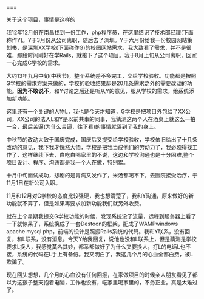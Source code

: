 ===

关于这个项目，事情是这样的

我12年12月份在南昌找到一份工作，php程序员，在这里结识了技术部经理(下面称作Y)。Y于3月份从公司离职，随后去了深圳。Y于六月份给我一份校园网站策划书，是深圳XX学校(下面称作G)的校园网站需求，我大致看了需求，并不是很难，那段时间刚好在学Rails，就接下了这个项目。我于8月上旬从公司离职，回家一心完成G学校的需求。

大约13年九月中旬(中秋节)，整个系统差不多完工，交给学校验收。功能都是按照G学校的需求方案来做的，学校的验收结果却是20几条需求之外的需要改动的功能。**因为不敢说不**，和Y讨论之后还是听从Y的意见，服从学校的需求，给系统添加新功能。

这里还有一个关键的人物L，我也是今天才知道，G学校是把项目外包给了XX公司，XX公司的法人L和Y是以前共事的同事，我猜测这两个人在酒桌上就这么一拍一合，最后苦逼(为什么苦逼，往下看)的事情就落到了我的身上。

中秋节的改动大致于国庆完成，国庆后又提交给学校验收，学校依旧给出了十几条改动的意见，我下我才恍然大悟，学校是把我当成他们的劳动力了，我必须得找工作了，这样继续下去，白吃白喝家里的不说，这边和学校沟通也是十分困难,整个项目设计、程序、沟通都是我一个人在做，特别累。

十月中旬面试成功，悲剧的是胃病又发作了，米汤都喝不下，去医院接受治疗，于11月1日在新公司入职。

11月和12月对G学校的态度比较强硬，我也想清楚了，我和Y沟通，原来做好的新功能就不算了，但是如果再要求加新功能我们就另外收费。

就在上个星期我提交G学校功能的时候，发现系统没了流量，远程到服务器上看了一下就惊呆了，系统换成了一套Destoon的框架，配成了WAMPwindows apache mysql php，前端的设计是照搬Rails系统的代码。我和Y联系，没有回复，和L联系，没有消息。今天Y给我回复，说他也没和L联系上，但是猜测是学校要求L换人，我感觉莫名其妙，都系都做好了为什么又要换人，打L的电话L也不接，系统的代码在L手上有备份。我又明白了，我这几个月的心血全都白费，被L欺骗了。

现在回头想想，几个月的心血没有任何回报，在家做项目的时候亲人朋友看见了都以为这孩子整天抱着电脑，工作也没有，吃家里喝家里的，不务正业。真是太难过了。
